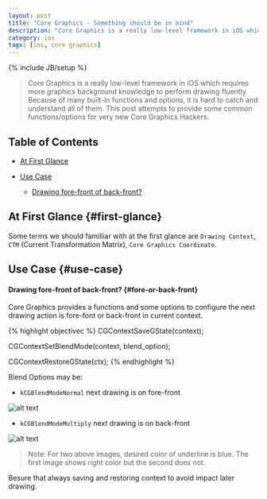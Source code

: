 ```yaml
---
layout: post
title: "Core Graphics - Something should be in mind"
description: "Core Graphics is a really low-level framework in iOS which requires more graphics background knowledge to perform drawing fluently. Because of many built-in functions and options, it is hard to catch and understand all of them. This post attempts to provide some common functions/options for very new Core Graphics Hackers."
category: ios
tags: [ios, core graphics]
---
```

{% include JB/setup %}
> Core Graphics is a really low-level framework in iOS which requires more graphics background knowledge to perform drawing fluently. Because of many built-in functions and options, it is hard to catch and understand all of them. This post attempts to provide some common functions/options for very new Core Graphics Hackers.

## Table of Contents
- [At First Glance](#first-glance)
- [Use Case](#use-case)

	- [Drawing fore-front of back-front?](#fore-or-back-front)

## At First Glance {#first-glance}
Some terms we should familliar with at the first glance are ```Drawing Context```, ```CTM``` (Current Transformation Matrix), ```Core Graphics Coordinate```.


## Use Case {#use-case}
#### Drawing fore-front of back-front? {#fore-or-back-front}
Core Graphics provides a functions and some options to configure the next drawing action is fore-font or back-front in current context.

{% highlight objectivec %}
CGContextSaveGState(context);

CGContextSetBlendMode(context, blend_option);

CGContextRestoreGState(ctx);
{% endhighlight %}

Blend Options may be:

- ```kCGBlendModeNormal``` next drawing is on fore-front

![alt text](http://hugo53.github.io/images/coregraphics/fore-front.png "fore front")

- ```kCGBlendModeMultiply``` next drawing is on back-front

![alt text](http://hugo53.github.io/images/coregraphics/back-front.png "back front")

> Note: For two above images, desired color of underline is blue. The first image shows right color but the second does not. 

Besure that always saving and restoring context to avoid impact later drawing. 